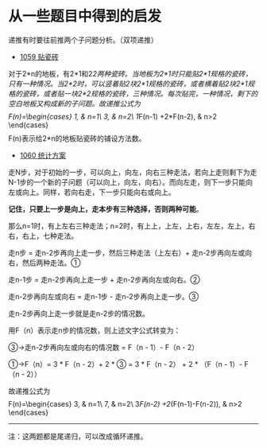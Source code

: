 # 从一些题目中得到的启发

递推有时要往前推两个子问题分析。（双项递推）

- [1059 贴瓷砖](http://codeup.cn/problem.php?id=1059)

对于2\*n的地板，有2\*1和2*2两种瓷砖。当地板为2\*1时只能贴2\*1规格的瓷砖，只有一种情况。当2\*2时，可以竖着贴2块2\*1规格的瓷砖，或者横着贴2块2\*1规格的瓷砖，或者贴一块2\*2规格的瓷砖，三种情况。每次贴完，一种情况，剩下的空白地板又构成新的子问题。故递推公式为
$$
$$ F(n)=\begin{cases} 
		1, & n=1\\ 
		3, & n=2\\
		1*F(n-1) +2*F(n-2), & n>2
	\end{cases} $$
$$
F(n)表示给2\*n的地板贴瓷砖的铺设方法数。

* [1060 统计方案](http://codeup.cn/problem.php?id=1060)

走N步，对于初始的一步，可以向上，向左，向右三种走法，若向上走则剩下为走N-1步的一个新的子问题（可以向上，向左，向右）。而向左走，则下一步只能向左或向上。同样，若向右走，下一步只能向右或向上。

**记住，只要上一步是向上，走本步有三种选择，否则两种可能**。

那么n=1时，有上左右三种走法；n=2时，有上上，上左，上右，左左，左上，右右，右上，七种走法。

走n步 = 走n-2步再向上走一步，然后三种走法（上左右）+ 走n-2步再向左或向右，然后两种走法。①

走n-1步 = 走n-2步再向上走一步 + 走n-2步再向左或向右。②

走n-2步再向左或向右 = 走n-1步 - 走n-2步再向上走一步。③

走n-2步再向上走一步就是走n-2步的情况数。

用F（n）表示走n步的情况数，则上述文字公式转变为：

③→走n-2步再向左或向右的情况数 = F（n - 1）- F（n - 2）

①→F（n）= 3 * F（n - 2）+ 2 * ③ = 3 * F（n - 2） + 2 * （F（n - 1）- F（n - 2））

故递推公式为
$$
$$ F(n)=\begin{cases} 
		3, & n=1\\ 
		7, & n=2\\
		3*F(n-2) +2*(F(n-1)-F(n-2)), & n>2
	\end{cases} $$
$$

---

注：这两题都是尾递归，可以改成循环递推。